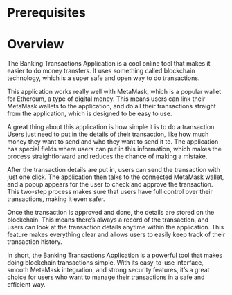 # Prerequisites
# Overview
The Banking Transactions Application is a cool online tool that makes it easier to do money transfers. It uses something called blockchain technology, which is a super safe and open way to do transactions.

This application works really well with MetaMask, which is a popular wallet for Ethereum, a type of digital money. This means users can link their MetaMask wallets to the application, and do all their transactions straight from the application, which is designed to be easy to use.

A great thing about this application is how simple it is to do a transaction. Users just need to put in the details of their transaction, like how much money they want to send and who they want to send it to. The application has special fields where users can put in this information, which makes the process straightforward and reduces the chance of making a mistake.

After the transaction details are put in, users can send the transaction with just one click. The application then talks to the connected MetaMask wallet, and a popup appears for the user to check and approve the transaction. This two-step process makes sure that users have full control over their transactions, making it even safer.

Once the transaction is approved and done, the details are stored on the blockchain. This means there’s always a record of the transaction, and users can look at the transaction details anytime within the application. This feature makes everything clear and allows users to easily keep track of their transaction history.

In short, the Banking Transactions Application is a powerful tool that makes doing blockchain transactions simple. With its easy-to-use interface, smooth MetaMask integration, and strong security features, it’s a great choice for users who want to manage their transactions in a safe and efficient way.

